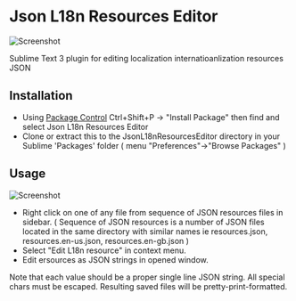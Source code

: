 Json L18n Resources Editor
================

![Screenshot](http://i.imgur.com/eYPSpFw.png)

Sublime Text 3 plugin for editing localization internatioanlization resources JSON

Installation
---
  - Using [Package Control](https://packagecontrol.io/) Ctrl+Shift+P -> "Install Package" then find and select Json L18n Resources Editor
  - Clone or extract this to the JsonL18nResourcesEditor directory in your Sublime 'Packages' folder ( menu "Preferences"->"Browse Packages" )

Usage
---

![Screenshot](http://i.imgur.com/tfF6IOR.png)

  - Right click on one of any file from sequence of JSON resources files in sidebar. ( Sequence of JSON resources is a number of JSON files located in the same directory with similar names ie resources.json, resources.en-us.json, resources.en-gb.json )
  - Select "Edit L18n resource" in context menu.
  - Edit ersources as JSON strings in opened window.

Note that each value should be a proper single line JSON string. All special chars must be escaped.
Resulting saved files will be pretty-print-formatted.


